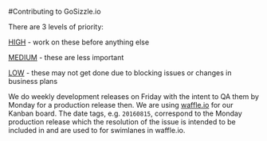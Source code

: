 #Contributing to GoSizzle.io

There are 3 levels of priority:

[HIGH](https://github.com/GiveToken/GiftBox/labels/High%20Priority) - work on
these before anything else

[MEDIUM](https://github.com/GiveToken/GiftBox/labels/Medium%20Priority) - these
are less important

[LOW](https://github.com/GiveToken/GiftBox/labels/Low%20Priority) - these may not
get done due to blocking issues or changes in business plans

We do weekly development releases on Friday with the intent to QA them by Monday
for a production release then.  We are using
[waffle.io](https://waffle.io/GiveToken/GiftBox) for
our Kanban board. The date tags, e.g. `20160815`, correspond to the
Monday production release which the resolution of the issue is intended to be
included in and are used to for swimlanes in waffle.io.
